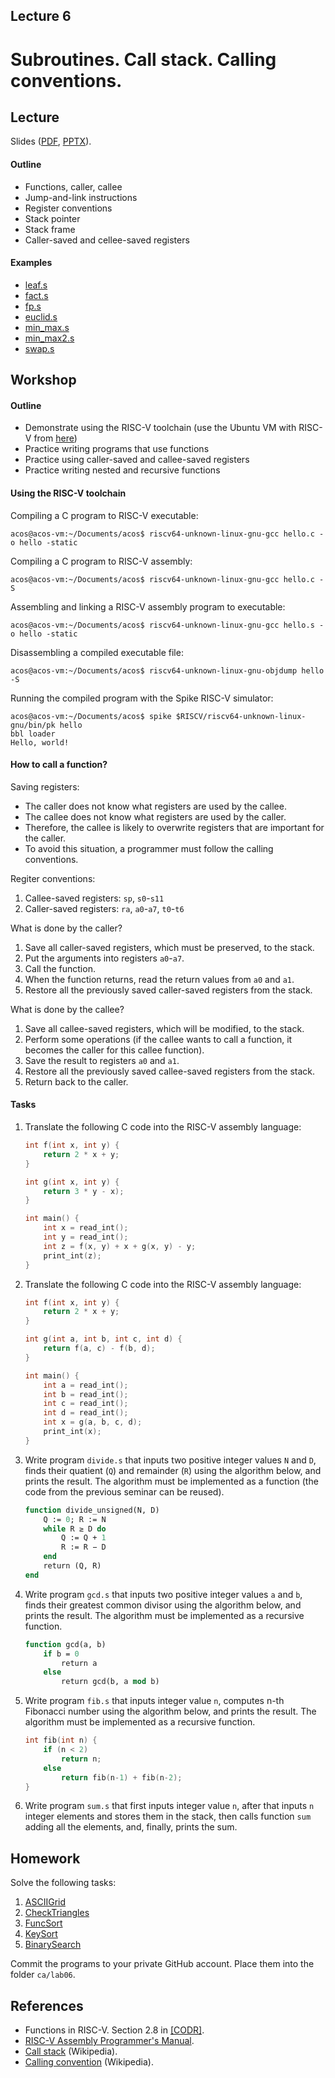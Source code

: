 Lecture 6
---

# Subroutines. Call stack. Calling conventions.

## Lecture

Slides ([PDF](CA_Lecture_06.pdf), [PPTX](CA_Lecture_06.pptx)).

#### Outline

* Functions, caller, callee
* Jump-and-link instructions
* Register conventions
* Stack pointer
* Stack frame
* Caller-saved and cellee-saved registers

#### Examples

* [leaf.s](leaf.s)
* [fact.s](fact.s)
* [fp.s](fp.s)
* [euclid.s](euclid.s)
* [min_max.s](min_max.s)
* [min_max2.s](min_max2.s)
* [swap.s](swap.s)

## Workshop

#### Outline

* Demonstrate using the RISC-V toolchain (use the Ubuntu VM with RISC-V from [here](../../software/ubuntu.md))
* Practice writing programs that use functions
* Practice using caller-saved and callee-saved registers
* Practice writing nested and recursive functions

#### Using the RISC-V toolchain

Compiling a C program to RISC-V executable:

    acos@acos-vm:~/Documents/acos$ riscv64-unknown-linux-gnu-gcc hello.c -o hello -static

Compiling a C program to RISC-V assembly:

    acos@acos-vm:~/Documents/acos$ riscv64-unknown-linux-gnu-gcc hello.c -S
    
Assembling and linking a RISC-V assembly program to executable:

    acos@acos-vm:~/Documents/acos$ riscv64-unknown-linux-gnu-gcc hello.s -o hello -static

Disassembling a compiled executable file:

    acos@acos-vm:~/Documents/acos$ riscv64-unknown-linux-gnu-objdump hello -S

Running the compiled program with the Spike RISC-V simulator:

    acos@acos-vm:~/Documents/acos$ spike $RISCV/riscv64-unknown-linux-gnu/bin/pk hello
    bbl loader
    Hello, world!

#### How to call a function?

Saving registers:

* The caller does not know what registers are used by the callee.
* The callee does not know what registers are used by the caller.
* Therefore, the callee is likely to overwrite registers that are important for the caller. 
* To avoid this situation, a programmer must follow the calling conventions.

Regiter conventions:

1. Callee-saved registers: `sp`, `s0`-`s11`
1. Caller-saved registers: `ra`, `a0`-`a7`, `t0`-`t6`

What is done by the caller?

1. Save all caller-saved registers, which must be preserved, to the stack.
1. Put the arguments into registers `a0`-`a7`.
1. Call the function.
1. When the function returns, read the return values from `a0` and `a1`.
1. Restore all the previously saved caller-saved registers from the stack.

What is done by the callee?

1. Save all callee-saved registers, which will be modified, to the stack.
1. Perform some operations (if the callee wants to call a function, it becomes the caller for this callee function). 
1. Save the result to registers `a0` and `a1`. 
1. Restore all the previously saved callee-saved registers from the stack.
1. Return back to the caller.

#### Tasks

1. Translate the following C code into the RISC-V assembly language:

   ```c
   int f(int x, int y) {
       return 2 * x + y;
   }

   int g(int x, int y) {
       return 3 * y - x);
   }

   int main() {
       int x = read_int();
       int y = read_int();
       int z = f(x, y) + x + g(x, y) - y;
       print_int(z);
   }
   ```

1. Translate the following C code into the RISC-V assembly language:

   ```c
   int f(int x, int y) {
       return 2 * x + y;
   }

   int g(int a, int b, int c, int d) {
       return f(a, c) - f(b, d);
   }

   int main() {
       int a = read_int();
       int b = read_int();
       int c = read_int();
       int d = read_int();
       int x = g(a, b, c, d);
       print_int(x);
   }
   ```

1. Write program `divide.s` that inputs two positive integer values `N` and `D`,
   finds their quatient (`Q`) and remainder (`R`) using the algorithm below, and prints the result.
   The algorithm must be implemented as a function (the code from the previous seminar can be reused).

   ```pascal
   function divide_unsigned(N, D)
       Q := 0; R := N
       while R ≥ D do
           Q := Q + 1
           R := R − D
       end
       return (Q, R)
   end
   ```

1. Write program `gcd.s` that inputs two positive integer values `a` and `b`,
   finds their greatest common divisor using the algorithm below, and prints the result.
   The algorithm must be implemented as a recursive function.

   ```pascal
   function gcd(a, b)
       if b = 0
           return a
       else
           return gcd(b, a mod b)
   ```

1. Write program `fib.s` that inputs integer value `n`, computes n-th Fibonacci number
   using the algorithm below, and prints the result.
   The algorithm must be implemented as a recursive function.

   ```c
   int fib(int n) {
       if (n < 2)
           return n;
       else
           return fib(n-1) + fib(n-2);
   }
   ```

1. Write program `sum.s` that first inputs integer value `n`, after that inputs `n` integer elements
   and stores them in the stack, then calls function `sum` adding all the elements, and, finally, prints the sum.  

## Homework

Solve the following tasks:

1. [ASCIIGrid](../Tasks/homeworks.md#asciigrid)
2. [CheckTriangles](../Tasks/homeworks.md#checktriangles)
3. [FuncSort](../Tasks/homeworks.md#funcsort)
4. [KeySort](../Tasks/homeworks.md#keysort)
5. [BinarySearch](../Tasks/homeworks.md#binarysearch)

Commit the programs to your private GitHub account. Place them into the folder `ca/lab06`.

## References

* Functions in RISC-V. Section 2.8 in [[CODR]](../../books.md).
* [RISC-V Assembly Programmer's Manual](https://github.com/riscv/riscv-asm-manual/blob/master/riscv-asm.md).
* [Call stack](https://en.wikipedia.org/wiki/Call_stack) (Wikipedia).
* [Calling convention](https://en.wikipedia.org/wiki/Calling_convention) (Wikipedia).
